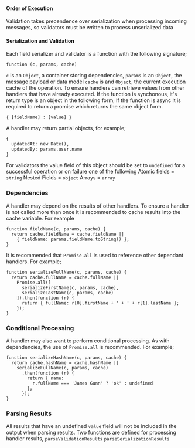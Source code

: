 #### Order of Execution
Validation takes precendence over serialization when processing incoming messages, so validators must be written to process unserialized data

#### Serialization and Validation
Each field serializer and validator is a function with the following signature;
```
function (c, params, cache)
```
```c``` is an ```Object```, a container storing dependencies,
```params``` is an ```Object```, the message payload or data model
```cache``` is and ```Object```, the current execution cache of the operation. To ensure handlers can retrieve values from other handlers that have already executed.
If the function is synchonous, it's return type is an object in the following form; 
If the function is async it is required to return a promise which returns the same object form.
```
{ [fieldName] : [value] }
```
A handler may return partial objects, for example;
```
{ 
  updatedAt: new Date(), 
  updatedBy: params.user.name
}
```
For validators the value field of this object should be set to ```undefined``` for a successful operation or on failure one of the following 
Atomic fields = ```string```
Nested Fields = ```object```
Arrays = ```array```

### Dependencies
A handler may depend on the results of other handlers. To ensure a handler is not called more than once it is recommended to cache results into the cache variable. For example
```
function fieldName(c, params, cache) {
  return cache.fieldName = cache.fieldName ||
    { fieldName: params.fieldName.toString() };
}
```
It is recommended that ```Promise.all``` is used to reference other dependant handlers. For example;
```
function serializeFullName(c, params, cache) {
  return cache.fullName = cache.fullName ||
    Promise.all([
      serializeFirstName(c, params, cache),
      serializeLastName(c, params, cache)
    ]).then(function (r) {
      return { fullName: r[0].firstName + ' + ' + r[1].lastName }; 
    });
}
```
### Conditional Processing
A handler may also want to perform conditional processing. As with dependencies, the use of ```Promise.all``` is recommended. For example;
```
function serializeHashName(c, params, cache) {
  return cache.hashName = cache.hashName ||
    serializeFullName(c, params, cache)
      .then(function (r) {
        return { name: 
          r.fullName === 'James Gunn' ? 'ok' : undefined
        };
      });
}
```
### Parsing Results
All results that have an undefined ```value``` field will not be included in the output when parsing results.
Two functions are defined for processing handler results, 
```parseValidationResults```
```parseSerializationResults```


